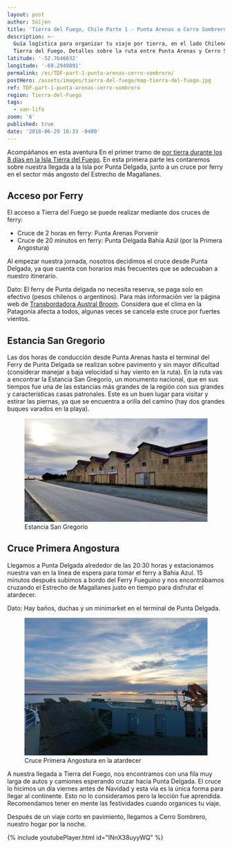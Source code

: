 ```yaml
---
layout: post
author: Sóijen
title: 'Tierra del Fuego, Chile Parte 1 - Punta Arenas a Cerro Sombrero'
description: >-
  Guía logística para organizar tu viaje por tierra, en el lado Chileno de
  Tierra del Fuego. Detalles sobre la ruta entre Punta Arenas y Cerro Sombrero.
latitude: '-52.7646632'
longitude: '-69.2949891'
permalink: /es/TDF-part-1-punta-arenas-cerro-sombrero/
postHero: /assets/images/tierra-del-fuego/map-tierra-del-fuego.jpg
ref: TDF-part-1-punta-arenas-cerro-sombrero
region: Tierra-del-Fuego
tags:
  - van-life
zoom: '6'
published: true
date: '2018-06-29 16:33 -0400'
---
```

Acompáñanos en esta aventura En el primer tramo de <a href="/es/tierra-del-fuego-van-overview/"> por tierra durante los 8 días en la Isla Tierra del Fuego</a>. En esta primera parte les contaremos sobre nuestra llegada a la Isla por Punta Delgada, junto a un cruce por ferry en el sector más angosto del Estrecho de Magallanes.

<h2>Acceso por Ferry</h2>

El acceso a Tierra del Fuego se puede realizar mediante dos cruces de ferry:
<ul class="post-stats bullets">
  <li>Cruce de 2 horas en ferry: Punta Arenas <i class="fa fa-arrow-right"></i> Porvenir</li>
  <li>Cruce de 20 minutos en ferry: Punta Delgada <i class="fa fa-arrow-right"></i> Bahía Azúl (por la Primera Angostura)</li>
</ul>

Al empezar nuestra jornada, nosotros decidimos el cruce desde Punta Delgada, ya que cuenta con horarios más frecuentes que se adecuaban a nuestro itinerario.

<i class="fa fa-info-circle" style="color:#FFB300"></i> Dato:  El ferry de Punta delgada no necesita reserva, se paga solo en efectivo (pesos chilenos o argentinos). Para más información ver la página web de <a href="http://www.tabsa.cl/" target="_blank">Transbordadora Austral Broom</a>. Considera que el clima en la Patagonia afecta a todos, algunas veces se cancela este cruce por fuertes vientos.

<h2>Estancia San Gregorio</h2>

Las dos horas de conducción desde Punta Arenas hasta el terminal del Ferry de Punta Delgada se realizan sobre pavimento y sin mayor dificultad (considerar manejar a baja velocidad si hay viento en la ruta). En la ruta vas a encontrar la Estancia San Gregorio, un monumento nacional, que en sus tiempos fue una de las estancias más grandes de la región con sus grandes y características casas patronales. Este es un buen lugar para visitar y estirar las piernas, ya que se encuentra a orilla del camino (hay dos grandes buques varados en la playa).

<figure class="figure">
  <img class="image" src="/assets/images/tierra-del-fuego/san-gregorio.jpg"
      alt="Estancia San Gregorio">
     <figcaption class="img-caption">Estancia San Gregorio</figcaption>
</figure>

<h2>Cruce Primera Angostura</h2>

Llegamos a Punta Delgada alrededor de las 20:30 horas y estacionamos nuestra van en la línea de espera para tomar el ferry a Bahía Azul. 15 minutos después subimos a bordo del Ferry Fueguino y nos encontrábamos cruzando el Estrecho de Magallanes justo en tiempo para disfrutar el atardecer.

<i class="fa fa-info-circle" style="color:#FFB300"></i> Dato: Hay baños, duchas y un minimarket en el terminal de Punta Delgada.

<figure class="figure">
  <img class="image" src="/assets/images/tierra-del-fuego/primera-angostura.jpg"
      alt="Cruce Primera Angostura en la atardecer">
     <figcaption class="img-caption">Cruce Primera Angostura en la atardecer</figcaption>
</figure>

A nuestra llegada a Tierra del Fuego, nos encontramos con una fila muy larga de autos y camiones esperando cruzar hacia Punta Delgada. El cruce lo hicimos un día viernes antes de Navidad y esta vía es la única forma para llegar al continente. Esto no lo consideramos pero la lección fue aprendida. Recomendamos tener en mente las festividades cuando organices tu viaje.

Después de un viaje corto en pavimiento, llegamos a Cerro Sombrero, nuestro hogar por la noche.

{% include youtubePlayer.html id="INnX38uyyWQ" %}
